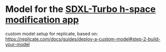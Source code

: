 # Model for the [SDXL-Turbo h-space modification app](...)

custom model setup for replicate, based on: https://replicate.com/docs/guides/deploy-a-custom-model#step-2-build-your-model
